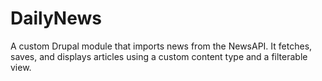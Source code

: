 # DailyNews
A custom Drupal module that imports news from the NewsAPI. It fetches, saves, and displays articles using a custom content type and a filterable view.
